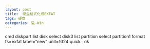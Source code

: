 ```yaml
---
layout: post
title:  硬盘格式化成EXFAT
tags: 硬盘
categories: 💻-Win
---
```


cmd
diskpart
list disk
select disk3
list partition
select partition1
format fs=exfat label=“new” unit=1024 quick
 
ok


